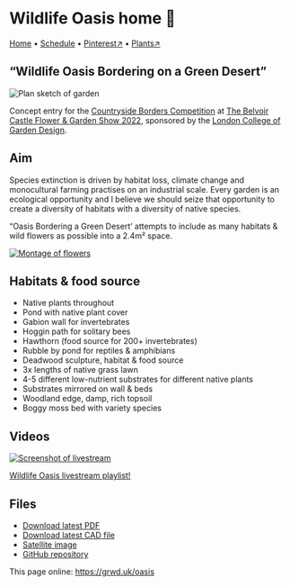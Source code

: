 # Wildlife Oasis home 🏡

[Home](https://grwd.uk/oasis/) • [Schedule](https://grwd.uk/oasis/schedule) • [Pinterest↗](https://pinterest.co.uk/NatureWorksGarden/Oasis) • [Plants↗](https://bit.ly/oasis-plants)

## “Wildlife Oasis Bordering on a Green Desert”

![Plan sketch of garden](https://res.cloudinary.com/growdigital/image/upload/w_320/v1646130870/oasis/oasis-plan-sketch.jpg)

Concept entry for the [Countryside Borders Competition](https://www.lcgd.org.uk/belvoir-competition/) at [The Belvoir Castle Flower & Garden Show 2022](https://belvoircastleflowerandgardenshow.co.uk/), sponsored by the [London College of Garden Design](https://www.lcgd.org.uk/).

## Aim

Species extinction is driven by habitat loss, climate change and monocultural farming practises on an industrial scale. Every garden is an ecological opportunity and I believe we should seize that opportunity to create a diversity of habitats with a diversity of native species.

“Oasis Bordering a Green Desert’ attempts to include as many habitats & wild flowers as possible into a 2.4m² space.

[![Montage of flowers](https://res.cloudinary.com/growdigital/image/upload/w_420/v1646130870/oasis/montage-0.2.jpg)](https://res.cloudinary.com/growdigital/image/upload/v1646130870/oasis/montage-0.2.jpg)

## Habitats & food source

* Native plants throughout
* Pond with native plant cover
* Gabion wall for invertebrates
* Hoggin path for solitary bees
* Hawthorn (food source for 200+ invertebrates)
* Rubble by pond for reptiles & amphibians
* Deadwood sculpture, habitat & food source
* 3x lengths of native grass lawn
* 4-5 different low-nutrient substrates for different native plants
* Substrates mirrored on wall & beds
* Woodland edge, damp, rich topsoil
* Boggy moss bed with variety species

## Videos

[![Screenshot of livestream](https://res.cloudinary.com/growdigital/image/upload/w_320/v1638362351/clifftop/clifftop-livestream.jpg)](https://bit.ly/oasis-playlist)

[Wildlife Oasis livestream playlist!](https://bit.ly/oasis-playlist)

## Files

* [Download latest PDF](https://github.com/growdigital/oasis/blob/main/oasis.pdf)
* [Download latest CAD file](https://downgit.github.io/#/home?url=https://github.com/growdigital/oasis/blob/main/oasis.dxf)
* [Satellite image](https://github.com/growdigital/oasis/blob/main/satellite.jpg)
* [GitHub repository](https://github.com/growdigital/oasis)

This page online: <https://grwd.uk/oasis>
